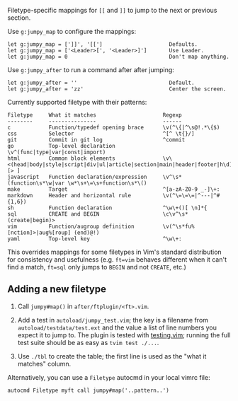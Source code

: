 Filetype-specific mappings for `[[` and `]]` to jump to the next or previous
section.

Use `g:jumpy_map` to configure the mappings:

    let g:jumpy_map = [']]', '[[']                     Defaults.
    let g:jumpy_map = ['<Leader>[', '<Leader>]']       Use Leader.
    let g:jumpy_map = 0                                Don't map anything.

Use `g:jumpy_after` to run a command after after jumping:

    let g:jumpy_after = ''                             Default.
    let g:jumpy_after = 'zz'                           Center the screen.

Currently supported filetype with their patterns:

    Filetype     What it matches                     Regexp
    --------     ---------------                     ------
    c            Function/typedef opening brace      \v(^\{|^\s@!.*\{$)
    css          Selector                            ^[^ \t{}/]
    git          Commit in git log                   ^commit 
    go           Top-level declaration               \v^(func|type|var|const|import)
    html         Common block elements               \v\<(head|body|style|script|div|ul|article|section|main|header|footer|h\d)[> ]
    javascript   Function declaration/expression     \v^\s*(function\s*\w|var \w*\s+\=\s+function\s*\()
    make         Target                              ^[a-zA-Z0-9 _-]\+:
    markdown     Header and horizontal rule          \v(^\=\=\=|^---|^#{1,6})
    sh           Function declaration                ^\w\+()[ \n]*{
    sql          CREATE and BEGIN                    \c\v^\s*(create|begin)>
    vim          Function/augroup definition         \v(^\s*fu%[nction]>|aug%[roup] (end)@!)
    yaml         Top-level key                       ^\w\+:

This overrides mappings for some filetypes in Vim's standard distribution for
consistency and usefulness (e.g. `ft=vim` behaves different when it can't find a
match, `ft=sql` only jumps to `BEGIN` and not `CREATE`, etc.)

Adding a new filetype
---------------------

1. Call `jumpy#map()` in `after/ftplugin/<ft>.vim`.

2. Add a test in `autoload/jumpy_test.vim`; the key is a filename from
   `autoload/testdata/test.ext` and the value a list of line numbers you expect
   it to jump to. The plugin is tested with
   [testing.vim](https://github.com/arp242/testing.vim); running the full test
   suite should be as easy as `tvim test ./...`.

3. Use `./tbl` to create the table; the first line is used as the "what it
   matches" column.

Alternatively, you can use a `Filetype` autocmd in your local vimrc file:

    autocmd Filetype myft call jumpy#map('..pattern..')
